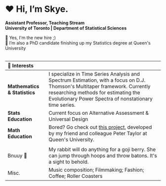 # ❤️ Hi, I’m Skye.
**Assistant Professor, Teaching Stream** \
**University of Toronto | Department of Statistical Sciences**

🌱 Yes, I'm the new hire ;) \
🌱 I’m also a PhD candidate finishing up my Statistics degree at Queen's University \
$\quad$

| 👀 Interests ||
|:---|:---------|
| **Mathematics & Statistics** | I specialize in Time Series Analysis and Spectrum Estimation, with a focus on D.J. Thomson's Multitaper framework. Currently researching methods for estimating the Evolutionary Power Spectra of nonstationary time series.|
| **Stats Education** | Current focus on Alternative Assessment & Universal Design |
| **Math Education** | Bored? Go check out [this project](https://www.rabbitmath.ca/), developed by my friend and colleague Peter Taylor at Queen's University. |
|||
| Bnuuy 🐰 | My rabbit will do anything for a goji berry. She can jump through hoops and throw batons. It's a sight to behold. |
| Misc. | Music composition; Filmmaking; Fashion; Coffee; Roller Coasters|

<!---|
| 📫 How to reach me | |
| :---|:---------|
| Email | skye.griffith@queensu.ca |
| LinkedIn |  [Skye P. Griffith](https://www.linkedin.com/in/skyepgriffith/) | 
|--->


<!---| Instagram | [Skyepaphora](https://www.instagram.com/skyepaphora/) |--->

<!---
Skyepaphora-Griffith/Skyepaphora-Griffith is a ✨ special ✨ repository because its `README.md` (this file) appears on your GitHub profile.
You can click the Preview link to take a look at your changes.
--->
